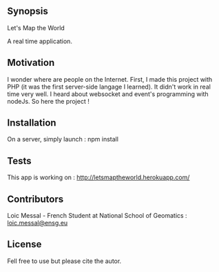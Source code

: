 ## Synopsis

Let's Map the World

A real time application. 


## Motivation

I wonder where are people on the Internet. First, I made this project with PHP (it was the first server-side langage I learned). It didn't work in real time very well. I heard about websocket and event's programming with nodeJs. So here the project ! 

## Installation

On a server, simply launch : npm install 

## Tests
This app is working on : http://letsmaptheworld.herokuapp.com/

## Contributors

Loic Messal - French Student at National School of Geomatics : <loic.messal@ensg.eu>


## License

Fell free to use but please cite the autor.